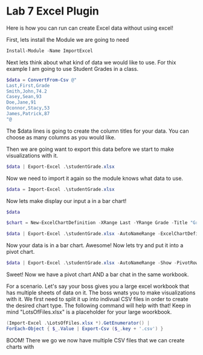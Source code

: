# Lab 7 Excel Plugin

Here is how you can run can create Excel data without using excel!

First, lets install the Module we are going to need

```powershell
Install-Module -Name ImportExcel
```
Next lets think about what kind of data we would like to use. For thix example I am going to use Student Grades in a class.

```powershell
$data = ConvertFrom-Csv @"
Last,First,Grade
Smith,John,74.2
Casey,Sean,93
Doe,Jane,91
Oconnor,Stacy,53
James,Patrick,87
"@
```
The $data lines is going to create the column titles for your data. You can choose as many columns as you would like.

Then we are going want to export this data before we start to make visualizations with it.
```powershell
$data | Export-Excel .\studentGrade.xlsx
```
Now we need to import it again so the module knows what data to use.
```powershell
$data = Import-Excel .\studentGrade.xlsx
```
Now lets make display our input a in a bar chart!
```powershell
$data

$chart = New-ExcelChartDefinition -XRange Last -YRange Grade -Title "Grades by Student" -NoLegend

$data | Export-Excel .\studentGrade.xlsx -AutoNameRange -ExcelChartDefinition $chart -Show
```
Now your data is in a bar chart. Awesome!
Now lets try and put it into a pivot chart.
```powershell
$data | Export-Excel .\studentGrade.xlsx -AutoNameRange -Show -PivotRows Last -PivotData @{'Grade'='sum'} -PivotChartType PieExploded3D
```
Sweet! Now we have a pivot chart AND a bar chat in the same workbook.

For a scenario. Let's say your boss gives you a large excel workbook that has multiple sheets of data on it. The boss wnats you to make visualizations with it. We first need to split it up into indivual CSV files in order to create the desired chart type. The following command will help with that! Keep in mind "LotsOfFiles.xlsx" is a placeholder for your large woorkbook.
```powershell
(Import-Excel .\LotsOfFiles.xlsx *).GetEnumerator() |
ForEach-Object { $_.Value | Export-Csv ($_.key + '.csv') }
```
BOOM! There we go we now have multiple CSV files that we can create charts with
